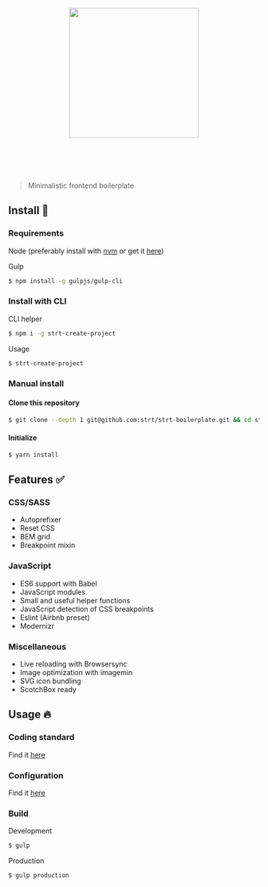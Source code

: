 <h1 align="center">
  <br>
  <a href="https://github.com/strt" target="_blank"><img src="http://www.strateg.se/images/18.a1e6bf01578783b6c19d43/1475494040088/strateg-logo.png" alt="" width="260"></a>
  <br>
  <br>
  <br>
</h1>

> Minimalistic frontend boilerplate 

## Install 🚀
### Requirements
Node (preferably install with [nvm](https://github.com/creationix/nvm) or get it [here](https://nodejs.org))

Gulp 
``` bash
$ npm install -g gulpjs/gulp-cli
```

### Install with CLI
CLI helper
``` bash
$ npm i -g strt-create-project
```

Usage 
``` bash
$ strt-create-project
```

### Manual install
#### Clone this repository
``` bash
$ git clone --depth 1 git@github.com:strt/strt-boilerplate.git && cd strt-boilerplate && rm -rf .git
```

#### Initialize
``` bash
$ yarn install
```

## Features ✅
### CSS/SASS
+ Autoprefixer
+ Reset CSS
+ BEM grid
+ Breakpoint mixin

### JavaScript
+ ES6 support with Babel
+ JavaScript modules
+ Small and useful helper functions
+ JavaScript detection of CSS breakpoints
+ Eslint (Airbnb preset)
+ Modernizr

### Miscellaneous
+ Live reloading with Browsersync
+ Image optimization with imagemin
+ SVG icon bundling
+ ScotchBox ready

## Usage 🔥
### Coding standard
Find it [here](https://github.com/strt/strt-docs)

### Configuration
Find it [here](https://github.com/strt/strt-gulptasks)

### Build
Development 
``` bash
$ gulp
```

Production
``` bash
$ gulp production
```
